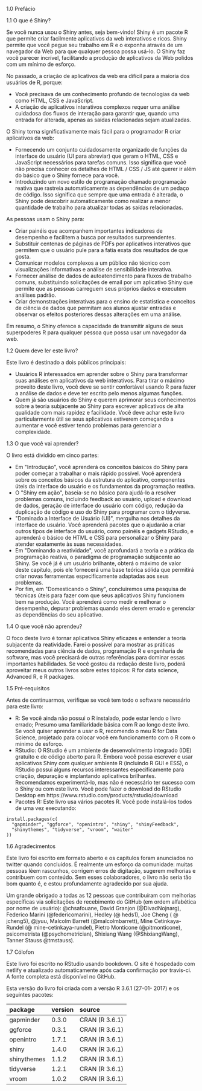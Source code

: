 1.0 Prefácio

1.1 O que é Shiny?

Se você nunca usou o Shiny antes, seja bem-vindo! Shiny é um pacote R que permite criar facilmente aplicativos da web interativos e ricos. Shiny permite que você pegue seu trabalho em R e o exponha através de um navegador da Web para que qualquer pessoa possa usá-lo. O Shiny faz você parecer incrível, facilitando a produção de aplicativos da Web polidos com um mínimo de esforço.

No passado, a criação de aplicativos da web era difícil para a maioria dos usuários de R, porque:

<ul>
    <li>Você precisava de um conhecimento profundo de tecnologias da web como HTML, CSS e JavaScript.</li>
    <li>A criação de aplicativos interativos complexos requer uma análise cuidadosa dos fluxos de interação para garantir que, quando uma entrada for alterada, apenas as saídas relacionadas sejam atualizadas.</li>
</ul>

O Shiny torna significativamente mais fácil para o programador R criar aplicativos da web:

<ul>
    <li>Fornecendo um conjunto cuidadosamente organizado de funções da interface do usuário (UI para abreviar) que geram o HTML, CSS e JavaScript necessários para tarefas comuns. Isso significa que você não precisa conhecer os detalhes de HTML / CSS / JS até querer ir além do básico que o Shiny fornece para você.</li>
    <li>Introduzindo um novo estilo de programação chamado programação reativa que rastreia automaticamente as dependências de um pedaço de código. Isso significa que sempre que uma entrada é alterada, o Shiny pode descobrir automaticamente como realizar a menor quantidade de trabalho para atualizar todas as saídas relacionadas.</li>
</ul>

As pessoas usam o Shiny para:

<ul>
    <li>Criar painéis que acompanhem importantes indicadores de desempenho e facilitem a busca por resultados surpreendentes.</li>
    <li>Substituir centenas de páginas de PDFs por aplicativos interativos que permitem que o usuário pule para a fatia exata dos resultados de que gosta.</li>
    <li>Comunicar modelos complexos a um público não técnico com visualizações informativas e análise de sensibilidade interativa.</li>
    <li>Fornecer análise de dados de autoatendimento para fluxos de trabalho comuns, substituindo solicitações de email por um aplicativo Shiny que permite que as pessoas carreguem seus próprios dados e executem análises padrão.</li>
    <li>Criar demonstrações interativas para o ensino de estatística e conceitos de ciência de dados que permitam aos alunos ajustar entradas e observar os efeitos posteriores dessas alterações em uma análise.</li>
</ul>

Em resumo, o Shiny oferece a capacidade de transmitir alguns de seus superpoderes R para qualquer pessoa que possa usar um navegador da web.

1.2 Quem deve ler este livro?

Este livro é destinado a dois públicos principais:

<ul>
    <li>Usuários R interessados em aprender sobre o Shiny para transformar suas análises em aplicativos da web interativos. Para tirar o máximo proveito deste livro, você deve se sentir confortável usando R para fazer a análise de dados e deve ter escrito pelo menos algumas funções.</li>
    <li>Quem já são usuários do Shiny e querem aprimorar seus conhecimentos sobre a teoria subjacente ao Shiny para escrever aplicativos de alta qualidade com mais rapidez e facilidade. Você deve achar este livro particularmente útil se seus aplicativos estiverem começando a aumentar e você estiver tendo problemas para gerenciar a complexidade.</li>
</ul>

1.3 O que você vai aprender?

O livro está dividido em cinco partes:

<ul>
    <li>Em "Introdução", você aprenderá os conceitos básicos do Shiny para poder começar a trabalhar o mais rápido possível. Você aprenderá sobre os conceitos básicos da estrutura do aplicativo, componentes úteis da interface do usuário e os fundamentos da programação reativa.</li>
    <li>O "Shiny em ação", baseia-se no básico para ajudá-lo a resolver problemas comuns, incluindo feedback ao usuário, upload e download de dados, geração de interface do usuário com código, redução da duplicação de código e uso do Shiny para programar com o tidyverse.</li>
    <li>"Dominado a Interface de Usuário (UI)", mergulha nos detalhes da interface do usuário. Você aprenderá pacotes que o ajudarão a criar outros tipos de interface do usuário, como painéis e gadgets RStudio, e aprenderá o básico de HTML e CSS para personalizar o Shiny para atender exatamente às suas necessidades.</li>
    <li>Em "Dominando a reatividade", você aprofundará a teoria e a prática da programação reativa, o paradigma de programação subjacente ao Shiny. Se você já é um usuário brilhante, obterá o máximo de valor deste capítulo, pois ele fornecerá uma base teórica sólida que permitirá criar novas ferramentas especificamente adaptadas aos seus problemas.</li>
    <li>Por fim, em "Domesticando o Shiny", concluiremos uma pesquisa de técnicas úteis para fazer com que seus aplicativos Shiny funcionem bem na produção. Você aprenderá como medir e melhorar o desempenho, depurar problemas quando eles derem errado e gerenciar as dependências do seu aplicativo.</li>
</ul>

1.4 O que você não aprendeu?

O foco deste livro é tornar aplicativos Shiny eficazes e entender a teoria subjacente da reatividade. Farei o possível para mostrar as práticas recomendadas para ciência de dados, programação R e engenharia de software, mas você precisará de outras referências para dominar essas importantes habilidades. Se você gostou da redação deste livro, poderá aproveitar meus outros livros sobre estes tópicos: R for data science, Advanced R, e R packages.

1.5 Pré-requisitos

Antes de continuarmos, verifique se você tem todo o software necessário para este livro:

<ul>
    <li>R: Se você ainda não possui o R instalado, pode estar lendo o livro errado; Presumo uma familiaridade básica com R ao longo deste livro. Se você quiser aprender a usar o R, recomendo o meu R for Data Science, projetado para colocar você em funcionamento com o R com o mínimo de esforço.</li>
    <li>RStudio: O RStudio é um ambiente de desenvolvimento integrado (IDE) gratuito e de código aberto para R. Embora você possa escrever e usar aplicativos Shiny com qualquer ambiente R (incluindo R GUI e ESS), o RStudio possui alguns recursos interessantes especificamente para criação, depuração e implantando aplicativos brilhantes. Recomendamos experimentá-lo, mas não é necessário ter sucesso com o Shiny ou com este livro. Você pode fazer o download do RStudio Desktop em https://www.rstudio.com/products/rstudio/download</li>
    <li>Pacotes R: Este livro usa vários pacotes R. Você pode instalá-los todos de uma vez executando:</li>
</ul>

```
install.packages(c(
  "gapminder", "ggforce", "openintro", "shiny", "shinyFeedback", 
  "shinythemes", "tidyverse", "vroom", "waiter" 
))
```

1.6 Agradecimentos

Este livro foi escrito em formato aberto e os capítulos foram anunciados no twitter quando concluídos. É realmente um esforço da comunidade: muitas pessoas lêem rascunhos, corrigem erros de digitação, sugerem melhorias e contribuem com conteúdo. Sem esses colaboradores, o livro não seria tão bom quanto é, e estou profundamente agradecido por sua ajuda.

Um grande obrigado a todas as 12 pessoas que contribuíram com melhorias específicas via solicitações de recebimento do GitHub (em ordem alfabética por nome de usuário): @chsafouane, David Granjon (@DivadNojnarg), Federico Marini (@federicomarini), Hedley (@ heds1), Joe Cheng ( @ jcheng5), @jyuu, Malcolm Barrett (@malcolmbarrett), Mine Cetinkaya-Rundel (@ mine-cetinkaya-rundel), Pietro Monticone (@pitmonticone), psicometrista (@psychometrician), Shixiang Wang (@ShixiangWang), Tanner Stauss @tmstauss).

1.7 Cólofon

Este livro foi escrito no RStudio usando bookdown. O site é hospedado com netlify e atualizado automaticamente após cada confirmação por travis-ci. A fonte completa está disponível no GitHub.

Esta versão do livro foi criada com a versão R 3.6.1 (27-01- 2017) e os seguintes pacotes:

<table>
<thead>
<tr class="header">
<th align="left">package</th>
<th align="left">version</th>
<th align="left">source</th>
</tr>
</thead>
<tbody>
<tr class="odd">
<td align="left">gapminder</td>
<td align="left">0.3.0</td>
<td align="left">CRAN (R 3.6.1)</td>
</tr>
<tr class="even">
<td align="left">ggforce</td>
<td align="left">0.3.1</td>
<td align="left">CRAN (R 3.6.1)</td>
</tr>
<tr class="odd">
<td align="left">openintro</td>
<td align="left">1.7.1</td>
<td align="left">CRAN (R 3.6.1)</td>
</tr>
<tr class="even">
<td align="left">shiny</td>
<td align="left">1.4.0</td>
<td align="left">CRAN (R 3.6.1)</td>
</tr>
<tr class="odd">
<td align="left">shinythemes</td>
<td align="left">1.1.2</td>
<td align="left">CRAN (R 3.6.1)</td>
</tr>
<tr class="even">
<td align="left">tidyverse</td>
<td align="left">1.2.1</td>
<td align="left">CRAN (R 3.6.1)</td>
</tr>
<tr class="odd">
<td align="left">vroom</td>
<td align="left">1.0.2</td>
<td align="left">CRAN (R 3.6.1)</td>
</tr>
</tbody>
</table>

